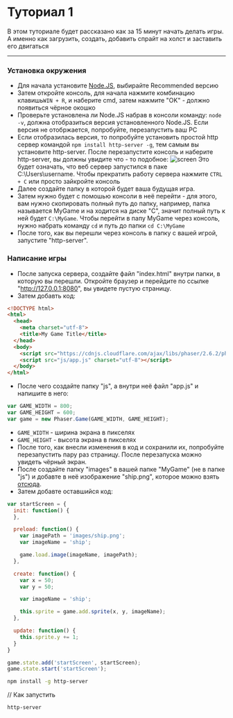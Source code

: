 # Туториал 1

В этом туториале будет рассказано как за 15 минут начать делать игры. А именно как загрузить, создать, добавить спрайт на холст и заставить его двигаться

-----

### Установка окружения
* Для начала установите [Node.JS](https://nodejs.org/), выбирайте Recommended версию
* Затем откройте консоль, для начала нажмите комбинацию клавишь`WIN + R`, и наберите cmd, затем нажмите "OK" - должно появиться чёрное окошко
* Проверьте установлена ли Node.JS набрав в консоли команду: `node -v`, должна отобразиться версия установленного Node.JS. Если версия не отобржается, попробуйте, перезапустить ваш PC
* Если отобразилась версия, то попробуйте установить простой http сервер командой `npm install http-server -g`, тем самым вы установите http-server. После перезапустите консоль и наберите http-server,
вы должны увидите что - то подобное:
![screen](/screenshoot/screen1.png)
Это будет означать, что веб сервер запустился в паке C:\Users\username. Чтобы прекратить работу сервера нажмите `CTRL + С` или просто зайкройте консоль
* Далее создайте папку в которой будет ваша будущая игра.
* Затем нужно будет с помошью консоли в неё перейти - для этого, вам нужно скопировать полный путь до папку, например, папка называется MyGame и на ходится на диске "C", значит полный путь к ней будет `C:\MyGame`. Чтобы перейти в папу MyGame через консоль, нужно набрать команду `cd` и путь до папки `cd C:\MyGame`
* После того, как вы перешли через консоль в папку с вашей игрой, запустите "http-server".
### Написание игры
* После запуска сервера, создайте файл "index.html" внутри папки, в которую вы перешли. Откройте браузер и перейдите по ссылке "http://127.0.0.1:8080", вы увидете пустую страницу.
* Затем добавть код:
```html
<!DOCTYPE html>
<html>
  <head>
    <meta charset="utf-8">
    <title>My Game Title</title>
  </head>
  <body>
    <script src="https://cdnjs.cloudflare.com/ajax/libs/phaser/2.6.2/phaser.min.js" charset="utf-8"></script>
    <script src="js/app.js" charset="utf-8"></script>
  </body>
</html>
```
* После чего создайте папку "js", а внутри неё файл "app.js" и напишите в него:
```js
var GAME_WIDTH = 800;
var GAME_HEIGHT = 600;
var game = new Phaser.Game(GAME_WIDTH, GAME_HEIGHT);
```
* `GAME_WIDTH` - ширина экрана в пикселях
* `GAME_HEIGHT` - высота экрана в пикселях
* После того, как внесли изменения в код и сохранили их, попробуйте перезапустить пару раз страницу. После перезапуска можно увидеть чёрный экран.
* После создайте папку "images" в вашей папке "MyGame" (не в папке "js") и добавте в неё изображение "ship.png", которое можно взять [отсюда](images/ship.png).
* Затем добавте оставшийся код:
```js
var startScreen = {
  init: function() {
  },

  preload: function() {
    var imagePath = 'images/ship.png';
    var imageName = 'ship';

    game.load.image(imageName, imagePath);
  },

  create: function() {
    var x = 50;
    var y = 50;

    var imageName = 'ship';

    this.sprite = game.add.sprite(x, y, imageName);
  },

  update: function() {
    this.sprite.y += 1;
  }
}
```

```js
game.state.add('startScreen', startScreen);
game.state.start('startScreen');
```

```sh
npm install -g http-server
```
// Как запустить
```sh
http-server
```

